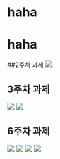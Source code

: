 # haha
# haha

##2주차 과제
<img width="" height="" src="./pic/2st.png.PNG"> </img>


## 3주차 과제

<img width="" height="" src="./pic/3주차_메인.png.PNG"> </img>
<img width="" height="" src="./pic/3주차 전화걸기. png.PNG"> </img>

## 6주차 과제
<img width="" height="" src="./pic/강아지.pic.PNG"> </img>
<img width="" height="" src="./pic/고양이.pic.PNG"> </img>
<img width="" height="" src="./pic/소스코드.pic.PNG"> </img>
<img width="" height="" src="./pic/소스코드.pic (2).PNG"> </img>

